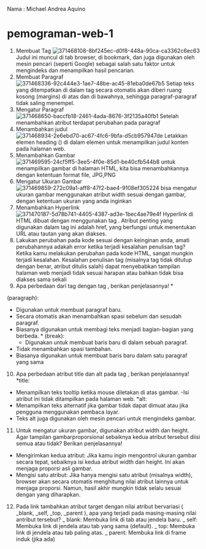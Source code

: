 Nama : Michael Andrea Aquino
# pemograman-web-1
1. Membuat Tag
   ![371468108-8bf245ec-d0f8-448a-90ca-ca3362c6ec63](https://github.com/user-attachments/assets/5b2e973c-5f0a-49c7-8991-a8c33fe2c2c7)
Judul ini muncul di tab browser, di bookmark, dan juga digunakan oleh mesin pencari (seperti Google) sebagai salah satu faktor untuk mengindeks dan menampilkan hasil pencarian.
2. Membuat Paragraf
   ![371468336-92c444e3-1ae7-48be-ac45-81eba0de67b5](https://github.com/user-attachments/assets/5c4990ff-ebf9-4eea-8e1e-ee5d47728b07)
Setiap teks yang ditempatkan di dalam tag secara otomatis akan diberi ruang kosong (margins) di atas dan di bawahnya, sehingga paragraf-paragraf tidak saling menempel.
3. Mengatur Paragraf
   ![371468650-baccfb18-2461-4ada-8676-3f2135a40fb1](https://github.com/user-attachments/assets/63c41571-70dc-4e50-9f3d-9e58ef500175)
Setelah menambahkan atribut terdapat perubahan pada paragraf
4. Menambahkan judul
   ![371468934-2e6ebd70-ac67-4fc6-9bfa-d5cb957947de](https://github.com/user-attachments/assets/3b1680c1-f3f9-4bdf-9947-8d3922a08930)
Letakkan elemen heading () di dalam elemen untuk menampilkan judul konten pada halaman web.
5. Menambahkan Gambar
   ![371469595-24cf5ff5-3ee5-4f0e-85d1-be40cfb544b8](https://github.com/user-attachments/assets/9cc0afed-79e8-4880-a267-086e849fcc77)
untuk menampilkan gambar di halaman HTML, kita bisa menambahkannya dengan ketentuan format file, JPG,PNG
6. Mengatur Ukuran Gambar
  ![371469859-272c09a1-aff8-47f2-bae4-9108ef305224](https://github.com/user-attachments/assets/8d5989a2-be81-4ba8-b22d-c02aba0babdc)
bisa mengatur ukuran gambar menggunakan atribut width sesuai dengan gambar, dengan ketentuan ukuran yang anda inginkan
7. Menambahkan Hyperlink
  ![371470187-5d78b741-4405-4387-ad3e-1bec4ae79e4f](https://github.com/user-attachments/assets/cd8d1144-ac45-45f6-8fb3-522169b74dde)
Hyperlink di HTML dibuat dengan menggunakan tag . Atribut penting yang digunakan dalam tag ini adalah href, yang berfungsi untuk menentukan URL atau tautan yang akan diakses.
8. Lakukan perubahan pada kode sesuai dengan keinginan anda, amati perubahannya adakah error ketika terjadi kesalahan penulisan tag? Ketika kamu melakukan perubahan pada kode HTML, sangat mungkin terjadi kesalahan. Kesalahan penulisan tag (misalnya tag tidak ditutup dengan benar, atribut ditulis salah) dapat menyebabkan tampilan halaman web menjadi tidak sesuai harapan atau bahkan tidak bisa diakses sama sekali
9. Apa perbedaan dari tag
dengan tag
, berikan penjelasannya! *

(paragraph):
-  Digunakan untuk membuat paragraf baru.
-  Secara otomatis akan menambahkan spasi sebelum dan sesudah paragraf.
-  Biasanya digunakan untuk membagi teks menjadi bagian-bagian yang berbeda. *
   (break):
   - Digunakan untuk membuat baris baru di dalam sebuah paragraf.
-  Tidak menambahkan spasi tambahan.
-  Biasanya digunakan untuk membuat baris baru dalam satu paragraf yang sama
10. Apa perbedaan atribut title dan alt pada tag , berikan penjelasannya! *title:
-  Menampilkan teks tooltip ketika mouse diletakan di atas gambar. -Isi atribut ini tidak ditampilkan pada halaman web. *alt:
-  Menampilkan teks alternatif jika gambar tidak dapat dimuat atau jika pengguna menggunakan pembaca layar.
-  Teks alt juga digunakan oleh mesin pencari untuk mengindeks gambar.
11. Untuk mengatur ukuran gambar, digunakan atribut width dan height. Agar tampilan gambarproporsional sebaiknya kedua atribut tersebut diisi semua atau tidak? Berikan penjelasannya!
-  Mengirimkan kedua atribut: Jika kamu ingin mengontrol ukuran gambar secara tepat, sebaiknya isi kedua atribut width dan height. Ini akan menjaga proporsi asli gambar.
-  Mengisi satu atribut: Jika hanya mengisi satu atribut (misalnya width), browser akan secara otomatis menghitung nilai atribut lainnya untuk menjaga proporsi. Namun, hasil akhir mungkin tidak selalu sesuai          dengan yang diharapkan.
12. Pada link tambahkan atribut target dengan nilai atribut bervariasi ( _blank, _self, _top, _parent ), apa yang terjadi pada masing-masing nilai antribut tersebut?
   _  blank: Membuka link di tab atau jendela baru.
   _  self: Membuka link di jendela atau tab yang sama (default).
   _  top: Membuka link di jendela atau tab paling atas.
   _  parent: Membuka link di frame induk (jika ada)
